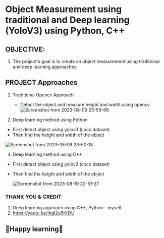 # **Object Measurement using traditional and Deep learning (YoloV3) using Python, C++**

## **OBJECTIVE:**

1. The project's goal is to create an object measurement using traditional and deep learning approaches.


## **PROJECT Approaches**

1. Traditional Opencv Approach
   
   - Detect the object and measure height and width using opencv
   ![Screenshot from 2023-08-09 23-59-06](https://github.com/VK-Ant/ObjectMeasureMent_DL_CV/assets/75832198/f3f8dcb9-6eb3-4628-9191-8e7ca0a0d3d2)

3. Deep learning method using Python
   
- First detect object using yolov3 (coco dataset)
- Then find the height and width of the object

![Screenshot from 2023-08-09 23-50-18](https://github.com/VK-Ant/ObjectMeasureMent_DL_CV/assets/75832198/bd5573f2-f112-4996-ad2a-8da53e2fa1e4)

4. Deep learning method using C++

- First detect object using yolov3 (coco dataset)
- Then find the height and width of the object

  ![Screenshot from 2023-08-19 20-51-27](https://github.com/VK-Ant/ObjectMeasureMent_DL_CV/assets/75832198/b643f69c-7c7d-47eb-a543-8f7a5a0a6e24)


### **THANK YOU & CREDIT**

1. Deep learning approach using C++, Python - myself
2. https://youtu.be/lbgl2u6KrDU

## **🤗Happy learning🤗**

